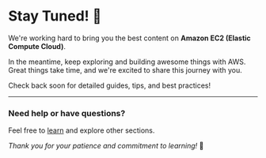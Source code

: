 # Stay Tuned! 🚀

We're working hard to bring you the best content on **Amazon EC2 (Elastic Compute Cloud)**. 

In the meantime, keep exploring and building awesome things with AWS. Great things take time, and we're excited to share this journey with you.

Check back soon for detailed guides, tips, and best practices!

---

### Need help or have questions?
Feel free to [learn](../README.md) and explore other sections.

*Thank you for your patience and commitment to learning!* 🌟